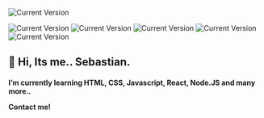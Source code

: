![Current Version](https://img.shields.io/badge/Readme-v0.3-00cc00.svg)

![Current Version](https://img.shields.io/badge/HTML-3d3c5a.svg)
![Current Version](https://img.shields.io/badge/CSS-1b8fe7.svg)
![Current Version](https://img.shields.io/badge/Javascript-e0c222.svg)
![Current Version](https://img.shields.io/badge/REACT-7ca286.svg)
![Current Version](https://img.shields.io/badge/Node.JS-3b4982.svg)

<h2> 👋 Hi, Its me.. Sebastian. 
<h4> I’m currently learning HTML, CSS, Javascript, React, Node.JS and many more..<br>

Contact me!
